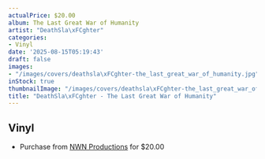 ```yaml
---
actualPrice: $20.00
album: The Last Great War of Humanity
artist: "DeathSla\xFCghter"
categories:
- Vinyl
date: '2025-08-15T05:19:43'
draft: false
images:
- "/images/covers/deathsla\xFCghter-the_last_great_war_of_humanity.jpg"
inStock: true
thumbnailImage: "/images/covers/deathsla\xFCghter-the_last_great_war_of_humanity-thumb.jpg"
title: "DeathSla\xFCghter - The Last Great War of Humanity"
---
```


## Vinyl
* Purchase from [NWN Productions](http://shop.nwnprod.com/index.php?route=product/product&path=75&product_id=20208&sort=pd.name&order=ASC) for $20.00
